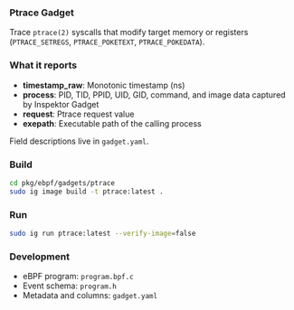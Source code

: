 ### Ptrace Gadget

Trace `ptrace(2)` syscalls that modify target memory or registers (`PTRACE_SETREGS`, `PTRACE_POKETEXT`, `PTRACE_POKEDATA`).

### What it reports
- **timestamp_raw**: Monotonic timestamp (ns)
- **process**: PID, TID, PPID, UID, GID, command, and image data captured by Inspektor Gadget
- **request**: Ptrace request value
- **exepath**: Executable path of the calling process

Field descriptions live in `gadget.yaml`.

### Build
```bash
cd pkg/ebpf/gadgets/ptrace
sudo ig image build -t ptrace:latest .
```

### Run
```bash
sudo ig run ptrace:latest --verify-image=false
```

### Development
- eBPF program: `program.bpf.c`
- Event schema: `program.h`
- Metadata and columns: `gadget.yaml`

